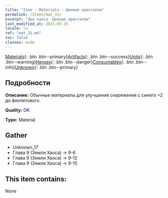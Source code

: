 ```yaml
---
title: "Item - Materials - Ценные кристаллы"
permalink: /Items/mat_31/
excerpt: "Эра хаоса  Ценные кристаллы"
last_modified_at: 2021-03-25
locale: ru
ref: "mat_31.md"
toc: false
classes: wide
---
```

 [Materials](/ru/Items/){: .btn .btn--primary}[Artifacts](/ru/Items/Artifacts/){: .btn .btn--success}[Units](/ru/Items/Units/){: .btn .btn--warning}[Heroes](/ru/Items/Heroes/){: .btn .btn--danger}[Consumables](/ru/Items/Consumables/){: .btn .btn--info}[Unknown](/ru/Items/Unknown/){: .btn .btn--primary}

## Подробности
 **Описание:** Обычные материалы для улучшения снаряжения c синего +2 до фиолетового.

 **Quality:** <span style="color: #0000CD">OK</span>

 **Type:** Material

## Gather

*    Unknown_17 
*    Глава 9 (Земли Хаоса) -> 9-6 
*    Глава 9 (Земли Хаоса) -> 9-12 
*    Глава 9 (Земли Хаоса) -> 9-15 

## This item contains:

  None

